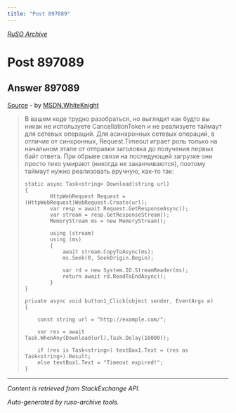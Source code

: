 ```yaml
---
title: "Post 897089"
---
```

<p><i><a href="https://github.com/MSDN-WhiteKnight/ruso-archive/">RuSO Archive</a></i></p>
<h1>Post 897089</h1>
<h2>Answer 897089</h2>
<p><a href="https://ru.stackoverflow.com/a/897089/">Source</a> - by <a href="https://ru.stackoverflow.com/users/240512/msdn-whiteknight">MSDN.WhiteKnight</a></p>
<blockquote>
<p>В вашем коде трудно разобраться, но выглядит как будто вы никак не используете CancellationToken и не реализуете таймаут для сетевых операций. Для асинхронных сетевых операций, в отличие от синхронных, Request.Timeout играет роль только на начальном этапе от отправки заголовка до получения первых байт ответа. При обрыве связи на последующей загрузке они просто тихо умирают (никогда не заканчиваются), поэтому таймаут нужно реализовать вручную, как-то так:</p>

<pre><code>static async Task&lt;string&gt; Download(string url)
{            
        HttpWebRequest Request = (HttpWebRequest)WebRequest.Create(url);
        var resp = await Request.GetResponseAsync();
        var stream = resp.GetResponseStream();
        MemoryStream ms = new MemoryStream();

        using (stream)
        using (ms)
        {
            await stream.CopyToAsync(ms);
            ms.Seek(0, SeekOrigin.Begin);

            var rd = new System.IO.StreamReader(ms);
            return await rd.ReadToEndAsync();
        }            
}

private async void button1_Click(object sender, EventArgs e)
{

    const string url = "http://example.com/";                    

    var res = await Task.WhenAny(Download(url),Task.Delay(10000));

    if (res is Task&lt;string&gt;) textBox1.Text = (res as Task&lt;string&gt;).Result;
    else textBox1.Text = "Timeout expired!";
}
</code></pre>

</blockquote>
<hr/>
<p><i>Content is retrieved from StackExchange API. </i></p>
<p><i>Auto-generated by ruso-archive tools. </i></p>
